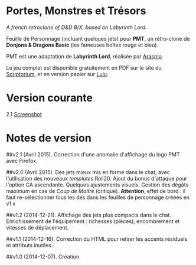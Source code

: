 # Portes, Monstres et Tr&eacute;sors
_A french retroclone of D&D B/X, based on Labyrinth Lord._

Feuille de Personnage (incluant quelques jets) pour **PMT**, un r&eacute;tro-clone de **Donjons & Dragons Basic** (les fameuses bo&icirc;tes rouge et bleu).

PMT est une adaptation de **Labyrinth Lord**, r&eacute;alis&eacute;e par [Arasmo](http://www.legrog.org/biographies/james-arasmo-manez).

Le jeu complet est disponible gratuitement en PDF sur le site du [Scriptorium](http://www.le-scriptorium.com/index.php?page=Portes-Monstres-Tresors), et en version papier sur [Lulu](http://www.lulu.com/shop/daniel-proctor-and-james-manez/portes-monstres-tr%C3%A9sors/hardcover/product-22096059.html).

# Version courante
2.1 [Screenshot](pmt_v2.jpg)

# Notes de version

##v2.1 (Avril 2015).
Correction d'une anomalie d'affichage du logo PMT avec Firefox.

##v2.0 (Avril 2015).
Des jets mieux mis en forme dans le chat, avec l'utilisation des nouveaux _templates_ Roll20.
Ajout du bonus d'attaque pour l'option CA ascendante.
Quelques ajustements visuels.
Gestion des d&eacute;g&acirc;ts maximum en cas de _Coup de Ma&icirc;tre_ (critique). **Attention**, effet de bord : il faut re-s&eacute;lectionner tous les d&eacute;s dans les feuilles de personnage cr&eacute;&eacute;es en v1.x

##v1.2 (2014-12-21).
Affichage des jets plus compacts dans le chat.
Enrichissement de l'&eacute;quipement : richesses (pi&egrave;ces), encombrement et vitesses de d&eacute;placement.

##v1.1 (2014-12-16).
Correction du HTML pour retirer les accents r&eacute;siduels et attributs inutiles.

##v1.0 (2014-12-07).
Cr&eacute;ation.